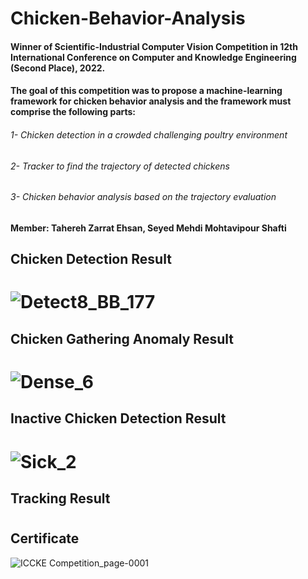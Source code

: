 # Chicken-Behavior-Analysis
#### Winner of Scientific-Industrial Computer Vision Competition in 12th International Conference on Computer and Knowledge Engineering (Second Place), 2022. 
#### The goal of this competition was to propose a machine-learning framework for chicken behavior analysis and the framework must comprise the following parts: 
###### 1- Chicken detection in a crowded challenging poultry environment 
###### 2- Tracker to find the trajectory of detected chickens 
###### 3- Chicken behavior analysis based on the trajectory evaluation    
#### Member: Tahereh Zarrat Ehsan, Seyed Mehdi Mohtavipour Shafti

## Chicken Detection Result
# ![Detect8_BB_177](https://github.com/TaherehZarratEhsan/Chicken-Behavior-Analysis/assets/91826778/33dde34f-55a9-4ded-bba2-1ca69391062a)

## Chicken Gathering Anomaly Result
# ![Dense_6](https://github.com/TaherehZarratEhsan/Chicken-Behavior-Analysis/assets/91826778/e20afeb0-700a-4d3a-a25e-b864b0cf2646)


## Inactive Chicken Detection Result
# ![Sick_2](https://github.com/TaherehZarratEhsan/Chicken-Behavior-Analysis/assets/91826778/f2294abe-f942-422b-99a8-7449a4ceadf8)


## Tracking Result
# 

## Certificate
![ICCKE Competition_page-0001](https://github.com/TaherehZarratEhsan/Chicken-Behavior-Analysis/assets/91826778/c5fac762-e061-4865-b1cc-20ca37453227)








